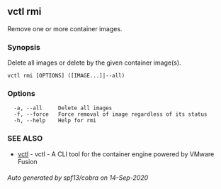 ## vctl rmi

Remove one or more container images.

### Synopsis

Delete all images or delete by the given container image(s).

```
vctl rmi [OPTIONS] ([IMAGE...]|--all)
```

### Options

```
  -a, --all     Delete all images
  -f, --force   Force removal of image regardless of its status
  -h, --help    Help for rmi
```

### SEE ALSO

* [vctl](vctl.md)	 - vctl - A CLI tool for the container engine powered by VMware Fusion

###### Auto generated by spf13/cobra on 14-Sep-2020
